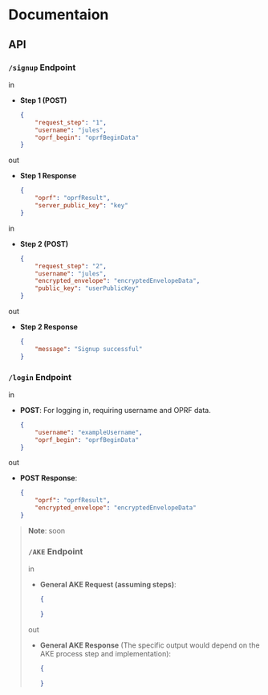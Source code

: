 # Documentaion

## API

### `/signup` Endpoint
in
- **Step 1 (POST)**
    ```json
    {
        "request_step": "1",
        "username": "jules",
        "oprf_begin": "oprfBeginData"
    }
    ```
out
- **Step 1 Response**
    ```json
    {
        "oprf": "oprfResult",
        "server_public_key": "key"
    }
    ```

in
- **Step 2 (POST)**
    ```json
    {
        "request_step": "2",
        "username": "jules",
        "encrypted_envelope": "encryptedEnvelopeData",
        "public_key": "userPublicKey"
    }
    ```
out
- **Step 2 Response**
    ```json
    {
        "message": "Signup successful"
    }
    ```

### `/login` Endpoint
in
- **POST**: For logging in, requiring username and OPRF data.
    ```json
    {
        "username": "exampleUsername",
        "oprf_begin": "oprfBeginData"
    }
    ```

out
- **POST Response**:
    ```json
    {
        "oprf": "oprfResult",
        "encrypted_envelope": "encryptedEnvelopeData"
    }
    ```

> **Note**: soon
> ### `/AKE` Endpoint
> in
> - **General AKE Request (assuming steps)**:
>     ```json
>     {
>         
>     }
>     ```
> out
> - **General AKE Response** (The specific output would depend on the AKE process step and implementation):
>     ```json
>     {
>         
>     }
>     ```